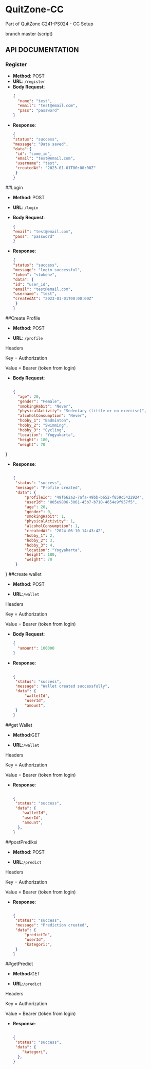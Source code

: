 # QuitZone-CC
Part of QuitZone C241-PS024 - CC Setup

branch master (script)

## API DOCUMENTATION
### Register
- **Method**: POST
- **URL**: `/register`
- **Body Request**:
  ```json
  {
    "name": "test",
    "email": "test@email.com",
    "pass": "password"
  }
- **Response**:
   ```json
  {
  "status": "success",
  "message": "Data saved",
  "data":{
    "id": "some_id",
    "email": "test@email.com",
    "username": "test",
    "createdAt": "2023-01-01T00:00:00Z"
    }
  }

##Login
- **Method**: POST

- **URL**: `/login`

- **Body Request**:
  ```json
  {
  "email": "test@email.com",
  "pass": "password"
  }

- **Response**:
   ```json
  {
  "status": "success",
  "message": "login successful",
  "token": "<token>",
  "data": {
   "id": "user_id",
   "email": "test@email.com",
   "username": "test",
   "createdAt": "2023-01-01T00:00:00Z"
    }
  }

##Create Profile

- **Method**: POST

- **URL**: `/profile`

Headers

Key = Authorization

Value = Bearer (token from login)

- **Body Request**:
  ```json

  {
    "age": 20,
    "gender": "Female",
    "smokingHabit": "Never",
    "physicalActivity": "Sedentary (little or no exercise)",
    "alcoholConsumption": "Never",
    "hobby_1": "Badminton",
    "hobby_2": "Swimming",
    "hobby_3": "Cycling",
    "location": "Yogyakarta",
    "height": 180,
    "weight": 70
}
  
- **Response**:
   ```json

  {
    "status": "success",
    "message": "Profile created",
    "data": {
        "profileId": "49f662a2-7afa-49bb-b652-f859c5422924",
        "userId": "005e9806-3061-45b7-b710-4654e9f957f5",
        "age": 20,
        "gender": 0,
        "smokingHabit": 1,
        "physicalActivity": 1,
        "alcoholConsumption": 1,
        "createdAt": "2024-06-10 14:43:42",
        "hobby_1": 2,
        "hobby_2": 3,
        "hobby_3": 4,
        "location": "Yogyakarta",
        "height": 180,
        "weight": 70
    }
}
##create wallet
- **Method**: POST

- **URL**:`/wallet`

Headers

Key = Authorization

Value = Bearer (token from login)
- **Body Request**:
  ```json
  {
    "amount": 100000
  }
  
- **Response**:
   ```json

  {
    "status": "success",
    "message": "Wallet created successfully",
    "data": {
        "walletId",
        "userId",
        "amount",
    }
  }
##get Wallet
- **Method**:GET

- **URL**:`/wallet`

Headers

Key = Authorization

Value = Bearer (token from login)

- **Response**:
   ```json

  {
    "status": "success",
    "data": {
       "walletId",
       "userId",
       "amount",
     },
   }

##postPrediksi
- **Method**: POST

- **URL**:`/predict`

Headers

Key = Authorization

Value = Bearer (token from login)

- **Response**:
   ```json

  {
    "status": "success",
    "message": "Prediction created",
    "data": {
        "predictId",
        "userId",
        "kategori:",
    }
  }

##getPredict
- **Method**:GET

- **URL**:`/predict`

Headers

Key = Authorization

Value = Bearer (token from login)

- **Response**:
   ```json

  {
    "status": "success",
    "data": {
       "kategori",
     },
   }
